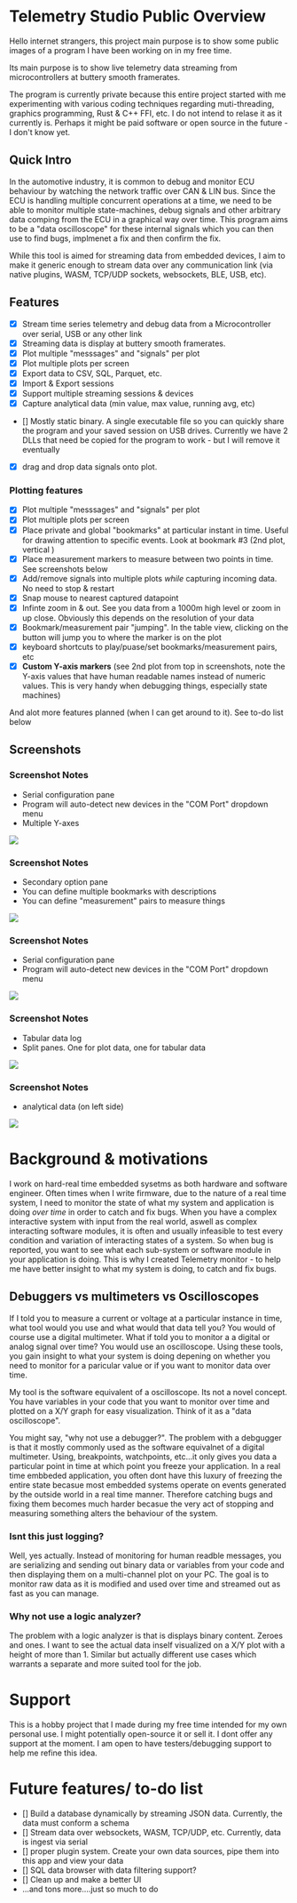 # Telemetry Studio Public Overview

Hello internet strangers, this project main purpose is to show some public images of a program I have been working on in my free time. 

Its main purpose is to show live telemetry data streaming from microcontrollers at buttery smooth framerates.

The program is currently private because this entire project started with me experimenting with various coding techniques regarding muti-threading, graphics programming, Rust & C++ FFI, etc. I do not intend to relase it as it currently is. Perhaps it might be paid software or open source in the future - I don't know yet.

## Quick Intro
In the automotive industry, it is common to debug and monitor ECU behaviour by watching the network traffic over CAN & LIN bus. Since the ECU is handling multiple concurrent operations at a time, we need to be able to monitor multiple state-machines, debug signals and other arbitrary data comping from the ECU in a graphical way over time. This program aims to be a "data oscilloscope" for these internal signals which you can then use to find bugs, implmenet a fix and then confirm the fix.

While this tool is aimed for streaming data from embedded devices, I aim to make it generic enough to stream data over any communication link (via native plugins, WASM, TCP/UDP sockets, websockets, BLE, USB, etc).

## Features

- [x] Stream time series telemetry and debug data from a Microcontroller over serial, USB or any other link
- [x] Streaming data is display at buttery smooth framerates.
- [x] Plot multiple "messsages" and "signals" per plot
- [x] Plot multiple plots per screen
- [x] Export data to CSV, SQL, Parquet, etc.
- [x] Import & Export sessions
- [x] Support multiple streaming sessions & devices
- [x] Capture analytical data (min value, max value, running avg, etc)
- [] Mostly static binary. A single executable file so you can quickly share the program and your saved session on USB drives. Currently we have 2 DLLs that need be copied for the program to work - but I will remove it eventually
- [x] drag and drop data signals onto plot. 

### Plotting features
- [x] Plot multiple "messsages" and "signals" per plot
- [x] Plot multiple plots per screen
- [x] Place private and global "bookmarks" at particular instant in time. Useful for drawing attention to specific events. Look at bookmark #3 (2nd plot, vertical )
- [x] Place measurement markers to measure between two points in time. See screenshots below
- [x] Add/remove signals into multiple plots *while* capturing incoming data. No need to stop & restart
- [x] Snap mouse to nearest captured datapoint
- [x] Infinte zoom in & out. See you data from a 1000m high level or zoom in up close. Obviously this depends on the resolution of your data
- [x] Bookmark/measurement pair "jumping". In the table view, clicking on the button will jump you to where the marker is on the plot
- [x] keyboard shortcuts to play/puase/set bookmarks/measurement pairs, etc
- [x] **Custom Y-axis markers** (see 2nd plot from top in screenshots, note the Y-axis values that have human readable names instead of numeric values. This is very handy when debugging things, especially state machines)

And alot more features planned (when I can get around to it). See to-do list below

## Screenshots
### Screenshot Notes
- Serial configuration pane
- Program will auto-detect new devices in the "COM Port" dropdown menu
- Multiple Y-axes

![](Alpha_images/TelemetryStudio_v0.1_main_plot_area_with_serial_cfg.png)


### Screenshot Notes
- Secondary option pane
- You can define multiple bookmarks with descriptions
- You can define "measurement" pairs to measure things

![](Alpha_images/TelemetryStudio_v0.1_main_plot_area_with_secondary_options.png)

### Screenshot Notes
 - Serial configuration pane
 - Program will auto-detect new devices in the "COM Port" dropdown menu

![](Alpha_images/TelemetryStudio_v0.1_main_plot_area_with_2ndary_axis.png)

### Screenshot Notes
 - Tabular data log
 - Split panes. One for plot data, one for tabular data

![](Alpha_images/TelemetryStudio_v0.1_main_plot_area_with_signal_table_multiple_sessions.png)

### Screenshot Notes
 - analytical data (on left side)

![](Alpha_images/TelemetryStudio_v0.1_main_plot_area_with_bookmarks.png)



# Background & motivations
I work on hard-real time embedded sysetms as both hardware and software engineer. Often times when I write firmware, due to the nature of a real time system, I need to monitor the state of what my system and application is doing *over time* in order to catch and fix bugs. When you have a complex interactive system with input from the real world, aswell as complex interacting software modules, it is often and usually infeasible to test every condition and variation of interacting states of a system. So when bug is reported, you want to see what each sub-system or software module in your application is doing. This is why I created Telemetry monitor - to help me have better insight to what my system is doing, to catch and fix bugs.

## Debuggers vs multimeters vs Oscilloscopes

If I told you to measure a current or voltage at a particular instance in time, what tool would you use and what would that data tell you? You would of course use a digital multimeter. What if told you to monitor a a digital or analog signal over time? You would use an oscilloscope. Using these tools, you gain insight to what your system is doing depening on whether you need to monitor for a paricular value or if you want to monitor data over time.

My tool is the software equivalent of a oscilloscope. Its not a novel concept. You have variables in your code that you want to monitor over time and plotted on a X/Y graph for easy visualization. Think of it as a "data oscilloscope".

You might say, "why not use a debugger?". The problem with a debgugger is that it mostly commonly used as the software equivalnet of a digital multimeter. Using, breakpoints, watchpoints, etc...it only gives you data a particular point in time at which point you freeze your application. In a real time embbeded application, you often dont have this luxury of freezing the entire state becasue most embedded systems operate on events generated by the outside world in a real time manner. Therefore catching bugs and fixing them becomes much harder becasue the very act of stopping and measuring something alters the behaviour of the system.

### Isnt this just logging?

Well, yes actually. Instead of monitoring for human readble messages, you are serializing and sending out binary data or variables from your code and then displaying them on a multi-channel plot on your PC. The goal is to monitor raw data as it is modified and used over time and streamed out as fast as you can manage.

### Why not use a logic analyzer?

The problem with a logic analyzer is that is displays binary content. Zeroes and ones. I want to see the actual data inself visualized on a X/Y plot with a height of more than 1. Similar but actually different use cases which warrants a separate and more suited tool for the job.

# Support

This is a hobby project that I made during my free time intended for my own personal use. I might potentially open-source it or sell it. I dont offer any support at the moment. I am open to have testers/debugging support to help me refine this idea.

# Future features/ to-do list
- [] Build a database dynamically by streaming JSON data. Currently, the data must conform a schema
- [] Stream data over websockets, WASM, TCP/UDP, etc. Currently, data is ingest via serial
- [] proper plugin system. Create your own data sources, pipe them into this app and view your data
- [] SQL data browser with data filtering support?
- [] Clean up and make a better UI
- ...and tons more....just so much to do
